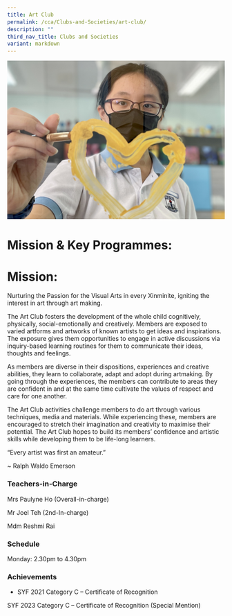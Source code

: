 ```yaml
---
title: Art Club
permalink: /cca/Clubs-and-Societies/art-club/
description: ""
third_nav_title: Clubs and Societies
variant: markdown
---
```

![](/images/CCA/art%20club%20s.jpg)
     

# **Mission & Key Programmes:**

# **Mission:**  
Nurturing the Passion for the Visual Arts in every Xinminite, igniting the interest in art through art making.

The Art Club fosters the development of the whole child cognitively, physically, social-emotionally and creatively. Members are exposed to varied artforms and artworks of known artists to get ideas and inspirations. The exposure gives them opportunities to engage in active discussions via inquiry-based learning routines for them to communicate their ideas, thoughts and feelings.

As members are diverse in their dispositions, experiences and creative abilities, they learn to collaborate, adapt and adopt during artmaking. By going through the experiences, the members can contribute to areas they are confident in and at the same time cultivate the values of respect and care for one another.

The Art Club activities challenge members to do art through various techniques, media and materials. While experiencing these, members are encouraged to stretch their imagination and creativity to maximise their potential. The Art Club hopes to build its members’ confidence and artistic skills while developing them to be life-long learners.

“Every artist was first an amateur.”

~ Ralph Waldo Emerson

### Teachers-in-Charge

Mrs Paulyne Ho (Overall-in-charge)

Mr Joel Teh (2nd-In-charge)

Mdm Reshmi Rai

### Schedule

Monday: 2.30pm to 4.30pm

### Achievements

*   SYF 2021 Category C – Certificate of Recognition

SYF 2023 Category C – Certificate of Recognition (Special Mention)